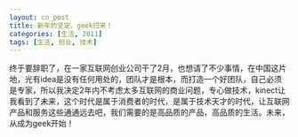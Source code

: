 ```yaml
---
layout: cn_post
title: 新年的坚定，geek归来！
categories: [生活, 2011]
tags: [生活, 创业, 技术]
---
```


终于要辞职了，在一家互联网创业公司干了2月，也想请了不少事情，在中国这片地，光有idea是没有任何用处的，团队才是根本，而打造一个好团队，自己必须是专家，所以我决定2年内不考虑太多互联网的商业问题，专心做技术，kinect让我看到了未来，这个时代是属于消费者的时代，是属于技术天才的时代，让互联网产品和服务这些通通远去吧，我们需要的是高品质的产品，高品质的生活。未来，从成为geek开始！


